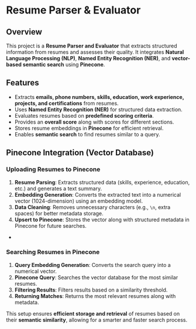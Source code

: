 # Resume Parser & Evaluator

## Overview
This project is a **Resume Parser and Evaluator** that extracts structured information from resumes and assesses their quality. It integrates **Natural Language Processing (NLP)**, **Named Entity Recognition (NER)**, and **vector-based semantic search** using **Pinecone**.

## Features
- Extracts **emails, phone numbers, skills, education, work experience, projects, and certifications** from resumes.
- Uses **Named Entity Recognition (NER)** for structured data extraction.
- Evaluates resumes based on **predefined scoring criteria**.
- Provides an **overall score** along with scores for different sections.
- Stores resume embeddings in **Pinecone** for efficient retrieval.
- Enables **semantic search** to find resumes similar to a query.

## Pinecone Integration (Vector Database)
### **Uploading Resumes to Pinecone**
1. **Resume Parsing**: Extracts structured data (skills, experience, education, etc.) and generates a text summary.
2. **Embedding Generation**: Converts the extracted text into a numerical vector (1024-dimension) using an embedding model.
3. **Data Cleaning**: Removes unnecessary characters (e.g., `\n`, extra spaces) for better metadata storage.
4. **Upsert to Pinecone**: Stores the vector along with structured metadata in Pinecone for future searches.

*

### **Searching Resumes in Pinecone**
1. **Query Embedding Generation**: Converts the search query into a numerical vector.
2. **Pinecone Query**: Searches the vector database for the most similar resumes.
3. **Filtering Results**: Filters results based on a similarity threshold.
4. **Returning Matches**: Returns the most relevant resumes along with metadata.



This setup ensures **efficient storage and retrieval** of resumes based on their **semantic similarity**, allowing for a smarter and faster search process.

